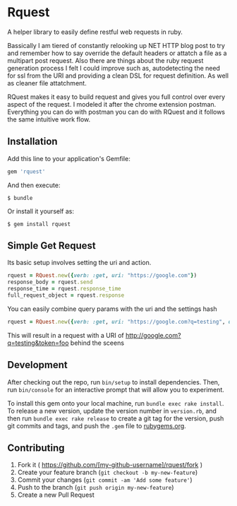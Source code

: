 # Rquest

A helper library to easily define restful web requests in ruby.

Bassically I am tiered of constantly relooking up NET HTTP blog post to try and remember how to say override the default headers or attatch a file as a multipart post request. Also there are things about the ruby request generation process I felt I could improve such as, autodetecting the need for ssl from the URI and providing a clean DSL for request definition. As well as cleaner file attatchment.

RQuest makes it easy to build request and gives you full control over every aspect of the request. I modeled it after the chrome extension postman. Everything you can do with postman you can do with RQuest and it follows the same intuitive work flow.

## Installation

Add this line to your application's Gemfile:

```ruby
gem 'rquest'
```

And then execute:

    $ bundle

Or install it yourself as:

    $ gem install rquest

## Simple Get Request

Its basic setup involves setting the uri and action.

```ruby
rquest = RQuest.new({verb: :get, uri: "https://google.com"})
response_body = rquest.send
response_time = rquest.response_time
full_request_object = rquest.response
```

You can easily combine query params with the uri and the settings hash

```ruby
rquest = RQuest.new({verb: :get, uri: "https://google.com?q=testing", q_params: {token: "foo"}})
```

This will result in a request with a URI of http://google.com?q=testing&token=foo behind the sceens

## Development

After checking out the repo, run `bin/setup` to install dependencies. Then, run `bin/console` for an interactive prompt that will allow you to experiment.

To install this gem onto your local machine, run `bundle exec rake install`. To release a new version, update the version number in `version.rb`, and then run `bundle exec rake release` to create a git tag for the version, push git commits and tags, and push the `.gem` file to [rubygems.org](https://rubygems.org).

## Contributing

1. Fork it ( https://github.com/[my-github-username]/rquest/fork )
2. Create your feature branch (`git checkout -b my-new-feature`)
3. Commit your changes (`git commit -am 'Add some feature'`)
4. Push to the branch (`git push origin my-new-feature`)
5. Create a new Pull Request
